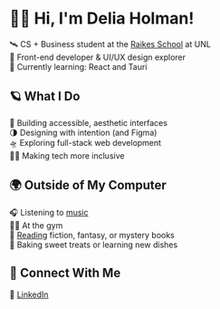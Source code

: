 # 👩‍🚀 Hi, I'm Delia Holman!

🛰️ CS + Business student at the [Raikes School](https://raikes.unl.edu/) at UNL  
💫 Front-end developer & UI/UX design explorer  
🌙 Currently learning: React and Tauri  

## 🪐 What I Do
🌠 Building accessible, aesthetic interfaces  
🌗 Designing with intention (and Figma)  
🛸 Exploring full-stack web development  
🧑‍🚀 Making tech more inclusive  

## 🌍 Outside of My Computer
🎧 Listening to [music](https://open.spotify.com/user/89mrx6pml76w3r9m5sz1wns5p?si=iluurgDlShakZFQkYDPi8g)   
🏋️‍♀️ At the gym  
📖 [Reading](https://goodreads.com/8lairrr) fiction, fantasy, or mystery books  
🍪 Baking sweet treats or learning new dishes  

## 📡 Connect With Me
🌠 [LinkedIn](https://linkedin.com/in/deliaholman)      
